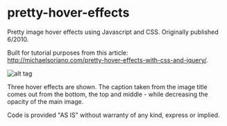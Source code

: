 # pretty-hover-effects

Pretty image hover effects using Javascript and CSS. Originally published 6/2010.

Built for tutorial purposes from this article: http://michaelsoriano.com/pretty-hover-effects-with-css-and-jquery/. 

![alt tag](http://michaelsoriano.com/wp-content/uploads/2010/06/pretty-hover-effects2.gif)

Three hover effects are shown. The caption taken from the image title comes out from the bottom, the top and middle - while decreasing the opacity of the main image. 

Code is provided "AS IS" without warranty of any kind, express or implied.  
